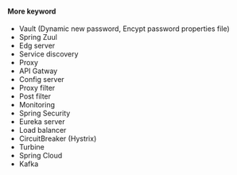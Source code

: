 #### More keyword
- Vault (Dynamic new password, Encypt password properties file)
- Spring Zuul
- Edg server
- Service discovery
- Proxy
- API Gatway
- Config server
- Proxy filter
- Post filter
- Monitoring
- Spring Security
- Eureka server
- Load balancer
- CircuitBreaker (Hystrix)
- Turbine
- Spring Cloud
- Kafka
